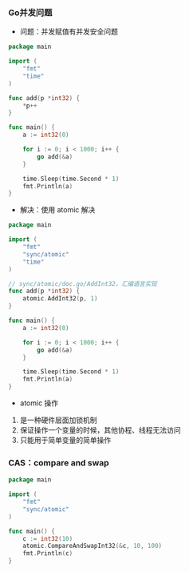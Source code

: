 ### Go并发问题

* 问题：并发赋值有并发安全问题

```go
package main

import (
	"fmt"
	"time"
)

func add(p *int32) {
	*p++
}

func main() {
	a := int32(0)

	for i := 0; i < 1000; i++ {
		go add(&a)
	}

	time.Sleep(time.Second * 1)
	fmt.Println(a)
}
```


* 解决：使用 atomic 解决

```go
package main

import (
	"fmt"
	"sync/atomic"
	"time"
)

// sync/atomic/doc.go/AddInt32，汇编语言实现
func add(p *int32) {
	atomic.AddInt32(p, 1)
}

func main() {
	a := int32(0)

	for i := 0; i < 1000; i++ {
		go add(&a)
	}

	time.Sleep(time.Second * 1)
	fmt.Println(a)
}
```


* atomic 操作

1. 是一种硬件层面加锁机制
2. 保证操作一个变量的时候，其他协程、线程无法访问
3. 只能用于简单变量的简单操作


### CAS：compare and swap

```go
package main

import (
	"fmt"
	"sync/atomic"
)

func main() {
	c := int32(10)
	atomic.CompareAndSwapInt32(&c, 10, 100)
	fmt.Println(c)
}
```
